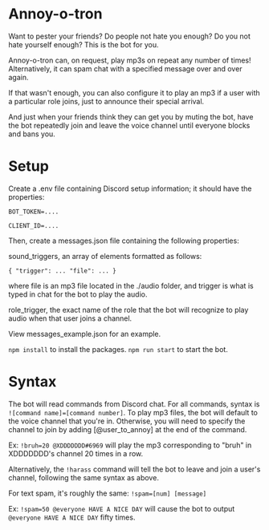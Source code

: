 # Annoy-o-tron

Want to pester your friends? Do people not hate you enough? Do you not hate yourself enough? This is the bot for you.

Annoy-o-tron can, on request, play mp3s on repeat any number of times! Alternatively, it can spam chat with a specified message over and over again.

If that wasn't enough, you can also configure it to play an mp3 if a user with a particular role joins, just to announce their special arrival.

And just when your friends think they can get you by muting the bot, have the bot repeatedly join and leave the voice channel until everyone blocks and bans you.

# Setup

Create a .env file containing Discord setup information; it should have the properties:

`BOT_TOKEN=....`

`CLIENT_ID=....`

Then, create a messages.json file containing the following properties:

sound_triggers, an array of elements formatted as follows:

`{
    "trigger": ...
    "file": ...
}`

where file is an mp3 file located in the ./audio folder, and trigger is what is typed in chat for the bot to play the audio.

role_trigger, the exact name of the role that the bot will recognize to play audio when that user joins a channel.

View messages_example.json for an example.

`npm install` to install the packages. `npm run start` to start the bot.

# Syntax

The bot will read commands from Discord chat. For all commands, syntax is `![command name]=[command number]`. To play mp3 files, the bot will default to the voice channel that you're in. Otherwise, you will need to specify the channel to join by adding [@user_to_annoy] at the end of the command.

Ex: `!bruh=20 @XDDDDDDD#6969` will play the mp3 corresponding to "bruh" in XDDDDDDD's channel 20 times in a row.

Alternatively, the `!harass` command will tell the bot to leave and join a user's channel, following the same syntax as above.

For text spam, it's roughly the same: `!spam=[num] [message]`

Ex: `!spam=50 @everyone HAVE A NICE DAY` will cause the bot to output `@everyone HAVE A NICE DAY` fifty times.
